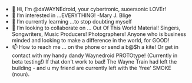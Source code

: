 - 👋 Hi, I’m @daWAYNEdroid, your cybertronic, suoersonic LOVEr! 
- 👀 I’m interested in ...EVERYTHING! -Mary J. Blige
- 🌱 I’m currently learning ...to stop doubting myself 
- 💞️ I’m looking to collaborate on ... Out Of This World Material! Singers, Songwriters, Music Producers! Photographers! 
Anyone who is business minded and looking to make a difference in the world, for GOOD!
- 📫 How to reach me ... on the phone or send a b@$h a kite! Or get in contact
with my handy dandy Waynedroid PROTOtype! (Currently in beta testing!) If that don't work
to bad! The Wayne Train had left the building - and u my friend are currently left with the 
'free' SMOKE (noun).

<!---
daWAYNEdroid/daWAYNEdroid is a ✨ special ✨ VYyBE because its `README.md` (this file) appears on your GitHub profile.
You can click the Preview link to take a look at your changes.
--->
